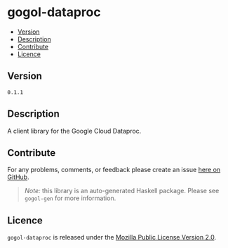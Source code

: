 # gogol-dataproc

* [Version](#version)
* [Description](#description)
* [Contribute](#contribute)
* [Licence](#licence)


## Version

`0.1.1`


## Description

A client library for the Google Cloud Dataproc.


## Contribute

For any problems, comments, or feedback please create an issue [here on GitHub](https://github.com/brendanhay/gogol/issues).

> _Note:_ this library is an auto-generated Haskell package. Please see `gogol-gen` for more information.


## Licence

`gogol-dataproc` is released under the [Mozilla Public License Version 2.0](http://www.mozilla.org/MPL/).
